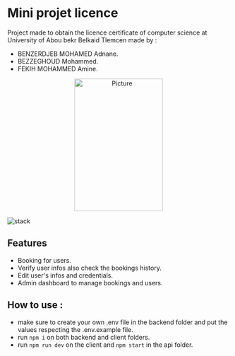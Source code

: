 # Mini projet licence
Project made to obtain the licence certificate of computer science at University of Abou bekr Belkaid Tlemcen 
made by : 
- BENZERDJEB MOHAMED Adnane. 
- BEZZEGHOUD Mohammed.
- FEKIH MOHAMMED Amine.

<p align="center">
    <img src="https://res.cloudinary.com/dxobgdfyq/image/upload/v1675808635/Logo-Univ_Tlemcen_biaecn.png" 
        alt="Picture"
        width="200" 
        height="300"  /> </p>

![stack](https://upload.wikimedia.org/wikipedia/commons/9/94/MERN-logo.png)



## Features

- Booking for users.
- Verify user infos also check the bookings history.
- Edit user's infos and credentials.
- Admin dashboard to manage bookings and users.

## How to use : 
- make sure to create your own .env file in the backend folder and put the values respecting the .env.example file.
- run ```npm i``` on both backend and client folders.
- run ```npm run dev``` on the client and  ```npm start``` in the api folder.
